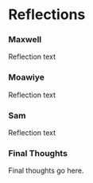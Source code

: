 # Reflections

### Maxwell
Reflection text

### Moawiye

Reflection text

### Sam

Reflection text

### Final Thoughts

Final thoughts go here.
